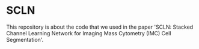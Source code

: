 # SCLN
This repository is about the code that we used in the paper 'SCLN: Stacked Channel Learning Network for Imaging Mass Cytometry (IMC) Cell Segmentation'.
